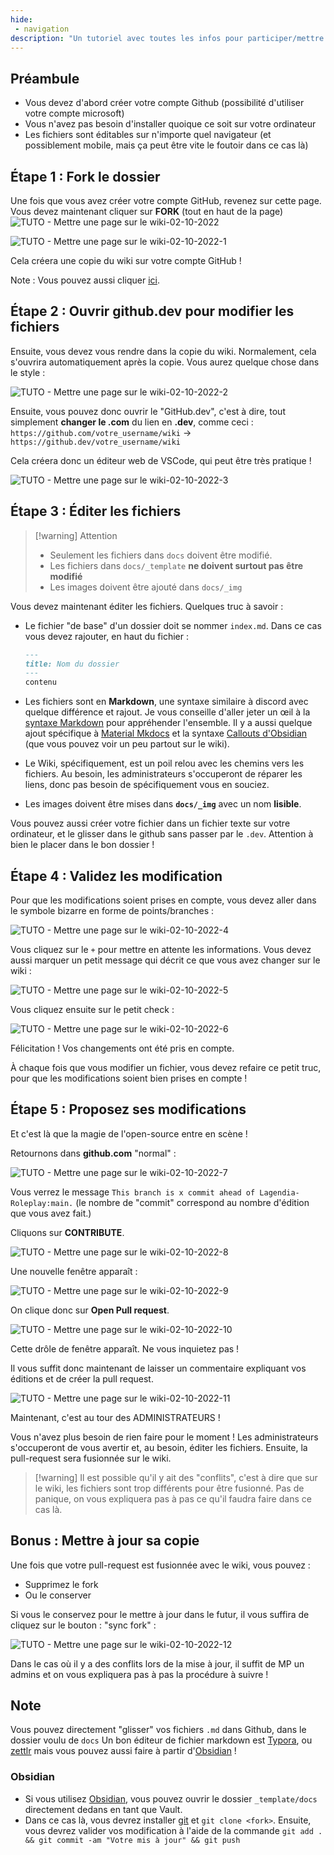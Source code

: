 ```yaml
---
hide:
 - navigation
description: "Un tutoriel avec toutes les infos pour participer/mettre à jour le wiki"
---
```


## Préambule

- Vous devez d'abord créer votre compte Github (possibilité d'utiliser votre compte microsoft)
- Vous n'avez pas besoin d'installer quoique ce soit sur votre ordinateur
- Les fichiers sont éditables sur n'importe quel navigateur (et possiblement mobile, mais ça peut être vite le foutoir dans ce cas là)

## Étape 1 : Fork le dossier

Une fois que vous avez créer votre compte GitHub, revenez sur cette page.
Vous devez maintenant cliquer sur **FORK** (tout en haut de la page)
![TUTO - Mettre une page sur le wiki-02-10-2022](https://user-images.githubusercontent.com/30244939/193438880-828f1cf2-322d-40fd-b0b5-e082ddd362ea.png)

![TUTO - Mettre une page sur le wiki-02-10-2022-1](https://user-images.githubusercontent.com/30244939/193438890-bcd87f31-08fd-4878-8352-cbfaf009e74f.png)

Cela créera une copie du wiki sur votre compte GitHub !

Note : Vous pouvez aussi cliquer [ici](https://github.com/Lagendia-Roleplay/wiki/fork).

## Étape 2 : Ouvrir github.dev pour modifier les fichiers

Ensuite, vous devez vous rendre dans la copie du wiki. Normalement, cela s'ouvrira automatiquement après la copie.
Vous aurez quelque chose dans le style :

![TUTO - Mettre une page sur le wiki-02-10-2022-2](https://user-images.githubusercontent.com/30244939/193438909-d76a1cf3-887c-432b-813b-64429cb4eaf6.png)

Ensuite, vous pouvez donc ouvrir le "GitHub.dev", c'est à dire, tout simplement **changer le .com** du lien en **.dev**, comme ceci : `https://github.com/votre_username/wiki` → `https://github.dev/votre_username/wiki`

Cela créera donc un éditeur web de VSCode, qui peut être très pratique !

![TUTO - Mettre une page sur le wiki-02-10-2022-3](https://user-images.githubusercontent.com/30244939/193438916-31d4e467-614f-4c24-a002-eb29dd3dab55.png)

## Étape 3 : Éditer les fichiers

> [!warning] Attention
> - Seulement les fichiers dans `docs` doivent être modifié.
> - Les fichiers dans `docs/_template` **ne doivent surtout pas être modifié**
> - Les images doivent être ajouté dans `docs/_img`

Vous devez maintenant éditer les fichiers. Quelques truc à savoir :
- Le fichier "de base" d'un dossier doit se nommer `index.md`. Dans ce cas vous devez rajouter, en haut du fichier :

	```md
	---
	title: Nom du dossier
	---
	contenu
	```

- Les fichiers sont en **Markdown**, une syntaxe similaire à discord avec quelque différence et rajout. Je vous conseille d'aller jeter un œil à la [syntaxe Markdown](https://cours-web.ch/divers/markdown.html) pour appréhender l'ensemble. Il y a aussi quelque ajout spécifique à [Material Mkdocs](https://squidfunk.github.io/mkdocs-material/reference/) et la syntaxe [Callouts d'Obsidian](https://help.obsidian.md/How+to/Use+callouts) (que vous pouvez voir un peu partout sur le wiki).
- Le Wiki, spécifiquement, est un poil relou avec les chemins vers les fichiers. Au besoin, les administrateurs s'occuperont de réparer les liens, donc pas besoin de spécifiquement vous en souciez.
- Les images doivent être mises dans **`docs/_img`** avec un nom **lisible**.

Vous pouvez aussi créer votre fichier dans un fichier texte sur votre ordinateur, et le glisser dans le github sans passer par le `.dev`. Attention à bien le placer dans le bon dossier !

## Étape 4 : Validez les modification

Pour que les modifications soient prises en compte, vous devez aller dans le symbole bizarre en forme de points/branches :

![TUTO - Mettre une page sur le wiki-02-10-2022-4](https://user-images.githubusercontent.com/30244939/193438927-e9d8ad13-0c81-4b44-873b-7333873d45b0.png)

Vous cliquez sur le `+` pour mettre en attente les informations. Vous devez aussi marquer un petit message qui décrit ce que vous avez changer sur le wiki :

![TUTO - Mettre une page sur le wiki-02-10-2022-5](https://user-images.githubusercontent.com/30244939/193438933-c0a628ab-ec60-48d8-bc15-1d5cfb157760.png)

Vous cliquez ensuite sur le petit check :

![TUTO - Mettre une page sur le wiki-02-10-2022-6](https://user-images.githubusercontent.com/30244939/193438939-8cde56a8-418e-47a6-871c-bead93628b90.png)

Félicitation ! Vos changements ont été pris en compte.

À chaque fois que vous modifier un fichier, vous devez refaire ce petit truc, pour que les modifications soient bien prises en compte !

## Étape 5 : Proposez ses modifications

Et c'est là que la magie de l'open-source entre en scène !

Retournons dans **github.com** "normal" :

![TUTO - Mettre une page sur le wiki-02-10-2022-7](https://user-images.githubusercontent.com/30244939/193438959-82eca093-20c2-4b1c-94af-de31a5902d14.png)

Vous verrez le message `This branch is x commit ahead of Lagendia-Roleplay:main.`
(le nombre de "commit" correspond au nombre d'édition que vous avez fait.)

Cliquons sur **CONTRIBUTE**.

![TUTO - Mettre une page sur le wiki-02-10-2022-8](https://user-images.githubusercontent.com/30244939/193438969-72dc36da-1491-4ec0-a724-cca1e9853234.png)

Une nouvelle fenêtre apparaît :

![TUTO - Mettre une page sur le wiki-02-10-2022-9](https://user-images.githubusercontent.com/30244939/193438976-3e3f9dc6-0dc0-4136-9e31-d90f90d6e03a.png)

On clique donc sur **Open Pull request**.

![TUTO - Mettre une page sur le wiki-02-10-2022-10](https://user-images.githubusercontent.com/30244939/193438978-e65413c1-f5a7-4df4-affc-8967f7b7ce91.png)

Cette drôle de fenêtre apparaît. Ne vous inquietez pas !

Il vous suffit donc maintenant de laisser un commentaire expliquant vos éditions et de créer la pull request.

![TUTO - Mettre une page sur le wiki-02-10-2022-11](https://user-images.githubusercontent.com/30244939/193438981-88ec910d-8d91-4fb7-88b3-e4b7b5615381.png)

Maintenant, c'est au tour des ADMINISTRATEURS !

Vous n'avez plus besoin de rien faire pour le moment !
Les administrateurs s'occuperont de vous avertir et, au besoin, éditer les fichiers. Ensuite, la pull-request sera fusionnée sur le wiki.

>[!warning] Il est possible qu'il y ait des "conflits", c'est à dire que sur le wiki, les fichiers sont trop différents pour être fusionné. Pas de panique, on vous expliquera pas à pas ce qu'il faudra faire dans ce cas là.

## Bonus : Mettre à jour sa copie

Une fois que votre pull-request est fusionnée avec le wiki, vous pouvez :
- Supprimez le fork
- Ou le conserver

Si vous le conservez pour le mettre à jour dans le futur, il vous suffira de cliquez sur le bouton : "sync fork" :

![TUTO - Mettre une page sur le wiki-02-10-2022-12](https://user-images.githubusercontent.com/30244939/193438992-44b3b4f7-2c9d-492a-8a11-c46233da89c1.png)

Dans le cas où il y a des conflits lors de la mise à jour, il suffit de MP un admins et on vous expliquera pas à pas la procédure à suivre !

## Note

Vous pouvez directement "glisser" vos fichiers `.md` dans Github, dans le dossier voulu de `docs`
Un bon éditeur de fichier markdown est [Typora](https://typora.io/), ou [zettlr](https://www.zettlr.com/) mais vous pouvez aussi faire à partir d'[Obsidian](https://obsidian.md/) !

### Obsidian

- Si vous utilisez [Obsidian](https://obsidian.md/), vous pouvez ouvrir le dossier `_template/docs` directement dedans en tant que Vault.
- Dans ce cas là, vous devrez installer [git](https://git-scm.com/) et `git clone <fork>`. Ensuite, vous devrez valider vos modification à l'aide de la commande `git add . && git commit -am "Votre mis à jour" && git push`
